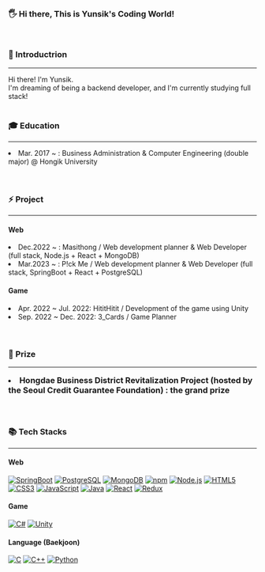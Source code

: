 ### 🖐 Hi there, This is Yunsik's Coding World!
<br/>

<!--
**rilato/rilato** is a ✨ _special_ ✨ repository because its `README.md` (this file) appears on your GitHub profile.

Here are some ideas to get you started:

- 🔭 I’m currently working on ...
- 🌱 I’m currently learning ...
- 👯 I’m looking to collaborate on ...
- 🤔 I’m looking for help with ...
- 💬 Ask me about ...
- 📫 How to reach me: ...
- 😄 Pronouns: ...
- ⚡ Fun fact: ...
-->

<h3> 💬 Introductrion </h3>
<hr/>
Hi there! I'm Yunsik.<br/>
I'm dreaming of being a backend developer, and I'm currently studying full stack!
<br/>
<br/>

<h3> 🎓 Education </h3>
<hr/>
<li>Mar. 2017 ~ : Business Administration & Computer Engineering (double major) @ Hongik University</li>
<br/>
<br/>

<h3> ⚡ Project </h3>
<hr/>
<h4> Web </h4>
<li> Dec.2022 ~ : Masithong / Web development planner & Web Developer (full stack, Node.js + React + MongoDB) </li>
<li> Mar.2023 ~ : P!ck Me / Web development planner & Web Developer (full stack, SpringBoot + React + PostgreSQL) </li>
<h4> Game </h4>
<li>Apr. 2022 ~ Jul. 2022: HititHitit / Development of the game using Unity </li>
<li>Sep. 2022 ~ Dec. 2022: 3_Cards / Game Planner </li>
<br/>
<br/>

<h3> 🏅 Prize </3>
<hr/>
<li> Hongdae Business District Revitalization Project (hosted by the Seoul Credit Guarantee Foundation) : the grand prize </li>
<br/>
<br/>

<h3> 📚 Tech Stacks </h3>
<hr/>
<h4> Web </h4>
<a href="https://spring.io/projects/spring-boot"><img src="https://img.shields.io/badge/-SpringBoot-6DB33F?style=flat-square&logo=SpringBoot&logoColor=white" alt="SpringBoot"></a>
<a href="https://www.postgresql.org/"><img src="https://img.shields.io/badge/-PostgreSQL-336791?style=flat-square&logo=PostgreSQL&logoColor=white" alt="PostgreSQL"></a>
<a href="https://www.mongodb.com/"><img src="https://img.shields.io/badge/-MongoDB-47A248?style=flat-square&logo=MongoDB&logoColor=white" alt="MongoDB"></a>
<a href="https://www.npmjs.com/"><img src="https://img.shields.io/badge/-npm-CB3837?style=flat-square&logo=npm&logoColor=white" alt="npm"></a>
<a href="https://nodejs.org/"><img src="https://img.shields.io/badge/-Node.js-339933?style=flat-square&logo=Node.js&logoColor=white" alt="Node.js"></a>
<a href="https://developer.mozilla.org/en-US/docs/Web/Guide/HTML/HTML5"><img src="https://img.shields.io/badge/-HTML5-E34F26?style=flat-square&logo=HTML5&logoColor=white" alt="HTML5"></a>
<a href="https://developer.mozilla.org/en-US/docs/Web/CSS"><img src="https://img.shields.io/badge/-CSS3-1572B6?style=flat-square&logo=CSS3&logoColor=white" alt="CSS3"></a>
<a href="https://developer.mozilla.org/en-US/docs/Web/JavaScript"><img src="https://img.shields.io/badge/-JavaScript-F7DF1E?style=flat-square&logo=JavaScript&logoColor=black" alt="JavaScript"></a>
<a href="https://www.java.com/"><img src="https://img.shields.io/badge/-Java-007396?style=flat-square&logo=Java&logoColor=white" alt="Java"></a>
<a href="https://reactjs.org/"><img src="https://img.shields.io/badge/-React-61DAFB?style=flat-square&logo=React&logoColor=white" alt="React"></a>
<a href="https://react-redux.js.org/"><img src="https://img.shields.io/badge/-Redux-764ABC?style=flat-square&logo=Redux&logoColor=white" alt="Redux"></a>

<h4> Game </h4>
<a href="https://docs.microsoft.com/en-us/dotnet/csharp/"><img src="https://img.shields.io/badge/-C%23-239120?style=flat-square&logo=C%20Sharp&logoColor=white" alt="C#"></a>
<a href="https://unity.com/"><img src="https://img.shields.io/badge/-Unity-000000?style=flat-square&logo=Unity&logoColor=white" alt="Unity"></a>
<h4> Language (Baekjoon) </h4>
<a href="https://en.wikipedia.org/wiki/C_(programming_language)"><img src="https://img.shields.io/badge/-C-A8B9CC?style=flat-square&logo=C&logoColor=white" alt="C"></a>
<a href="https://en.wikipedia.org/wiki/C%2B%2B"><img src="https://img.shields.io/badge/-C++-00599C?style=flat-square&logo=C%2B%2B&logoColor=white" alt="C++"></a>
<a href="https://www.python.org/"><img src="https://img.shields.io/badge/-Python-3776AB?style=flat-square&logo=Python&logoColor=white" alt="Python"></a>
